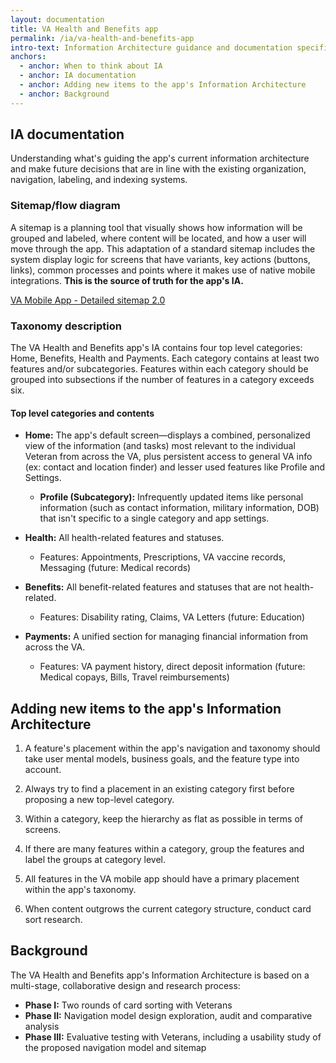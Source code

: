 ```yaml
---
layout: documentation
title: VA Health and Benefits app
permalink: /ia/va-health-and-benefits-app
intro-text: Information Architecture guidance and documentation specific to the VA Health and Benefits mobile app.
anchors:
  - anchor: When to think about IA
  - anchor: IA documentation
  - anchor: Adding new items to the app's Information Architecture
  - anchor: Background
---
```


## IA documentation

Understanding what's guiding the app's current information architecture and make future decisions that are in line with the existing organization, navigation, labeling, and indexing systems.

### Sitemap/flow diagram

A sitemap is a planning tool that visually shows how information will be grouped and labeled, where content will be located, and how a user will move through the app. This adaptation of a standard sitemap includes the system display logic for screens that have variants, key actions (buttons, links), common processes and points where it makes use of native mobile integrations. **This is the source of truth for the app's IA.**

[VA Mobile App - Detailed sitemap 2.0](https://www.figma.com/design/bTPnmfYSuj1ICA4AqHMiQg/Sitemap-Flow-Diagram-2.0---%F0%9F%9A%A2-Shipped--FJ----VA-Mobile?node-id=0-1&t=R8WNti0EYo6jJeqp-1)

### Taxonomy description

The VA Health and Benefits app's IA contains four top level categories: Home, Benefits, Health and Payments. Each category contains at least two features and/or subcategories. Features within each category should be grouped into subsections if the number of features in a category exceeds six.

#### Top level categories and contents

- **Home:** The app's default screen—displays a combined, personalized view of the information (and tasks) most relevant to the individual Veteran from across the VA, plus persistent access to general VA info (ex: contact and location finder) and lesser used features like Profile and Settings.
    - **Profile (Subcategory):** Infrequently updated items like personal information (such as contact information, military information, DOB) that isn't specific to a single category and app settings.

- **Health:** All health-related features and statuses.
    - Features: Appointments, Prescriptions, VA vaccine records, Messaging (future: Medical records)

- **Benefits:** All benefit-related features and statuses that are not health-related.
    - Features: Disability rating, Claims, VA Letters (future: Education)

- **Payments:** A unified section for managing financial information from across the VA.
    - Features: VA payment history, direct deposit information (future: Medical copays, Bills, Travel reimbursements)

## Adding new items to the app's Information Architecture

1. A feature's placement within the app's navigation and taxonomy should take user mental models, business goals, and the feature type into account.

2. Always try to find a placement in an existing category first before proposing a new top-level category.

3. Within a category, keep the hierarchy as flat as possible in terms of screens.

4. If there are many features within a category, group the features and label the groups at category level.

5. All features in the VA mobile app should have a primary placement within the app's taxonomy.

6. When content outgrows the current category structure, conduct card sort research.

## Background

The VA Health and Benefits app's Information Architecture is based on a multi-stage, collaborative design and research process:

- **Phase I:** Two rounds of card sorting with Veterans
- **Phase II:** Navigation model design exploration, audit and comparative analysis
- **Phase III:** Evaluative testing with Veterans, including a usability study of the proposed navigation model and sitemap
